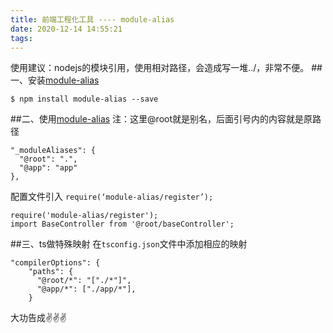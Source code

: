 ```yaml
---
title: 前端工程化工具 ---- module-alias
date: 2020-12-14 14:55:21
tags:
---
```


使用建议：nodejs的模块引用，使用相对路径，会造成写一堆../，非常不便。
##一、安装[module-alias](yihttps://www.npmjs.com/package/module-alias)
```
$ npm install module-alias --save
```
##二、使用[module-alias](yihttps://www.npmjs.com/package/module-alias)
注：这里@root就是别名，后面引号内的内容就是原路径
```
"_moduleAliases": {
  "@root": ".",
  "@app": "app"
},
```
配置文件引入 `require(‘module-alias/register’);`
```
require('module-alias/register');
import BaseController from '@root/baseController';
```
##三、ts做特殊映射
在`tsconfig.json`文件中添加相应的映射
```
"compilerOptions": {
    "paths": {
      "@root/*": "["./*"]",
      "@app/*": ["./app/*"],
    }
```
大功告成✌️✌️✌️
